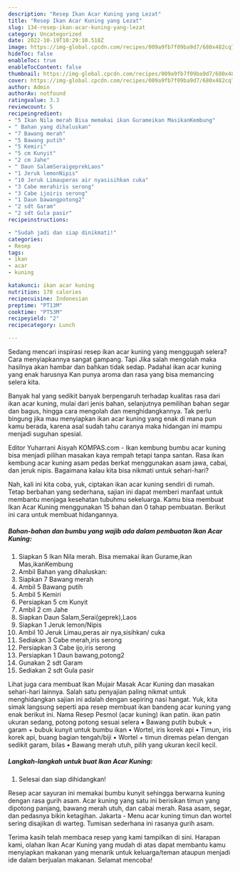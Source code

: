 ```yaml
---
description: "Resep Ikan Acar Kuning yang Lezat"
title: "Resep Ikan Acar Kuning yang Lezat"
slug: 134-resep-ikan-acar-kuning-yang-lezat
category: Uncategorized
date: 2022-10-19T10:29:10.518Z
image: https://img-global.cpcdn.com/recipes/009a9fb7f09ba9d7/680x482cq70/ikan-acar-kuning-foto-resep-utama.jpg
hideToc: false
enableToc: true
enableTocContent: false
thumbnail: https://img-global.cpcdn.com/recipes/009a9fb7f09ba9d7/680x482cq70/ikan-acar-kuning-foto-resep-utama.jpg
cover: https://img-global.cpcdn.com/recipes/009a9fb7f09ba9d7/680x482cq70/ikan-acar-kuning-foto-resep-utama.jpg
author: Admin
authorAv: notfound
ratingvalue: 3.3
reviewcount: 5
recipeingredient:
- "5 Ikan Nila merah Bisa memakai ikan Gurameikan MasikanKembung"
- " Bahan yang dihaluskan"
- "7 Bawang merah"
- "5 Bawang putih"
- "5 Kemiri"
- "5 cm Kunyit"
- "2 cm Jahe"
- " Daun SalamSeraigeprekLaos"
- "1 Jeruk lemonNipis"
- "10 Jeruk Limauperas air nyasisihkan cuka"
- "3 Cabe merahiris serong"
- "3 Cabe ijoiris serong"
- "1 Daun bawangpotong2"
- "2 sdt Garam"
- "2 sdt Gula pasir"
recipeinstructions:

- "Sudah jadi dan siap dinikmati!"
categories:
- Resep
tags:
- ikan
- acar
- kuning

katakunci: ikan acar kuning 
nutrition: 178 calories
recipecuisine: Indonesian
preptime: "PT13M"
cooktime: "PT53M"
recipeyield: "2"
recipecategory: Lunch

---
```



Sedang mencari inspirasi resep ikan acar kuning yang menggugah selera? Cara menyiapkannya sangat gampang. Tapi Jika salah mengolah maka hasilnya akan hambar dan bahkan tidak sedap. Padahal ikan acar kuning yang enak harusnya Kan punya aroma dan rasa yang bisa memancing selera kita.


Banyak hal yang sedikit banyak berpengaruh terhadap kualitas rasa dari ikan acar kuning, mulai dari jenis bahan, selanjutnya pemilihan bahan segar dan bagus, hingga cara mengolah dan menghidangkannya. Tak perlu bingung jika mau menyiapkan ikan acar kuning yang enak di mana pun kamu berada, karena asal sudah tahu caranya maka hidangan ini mampu menjadi suguhan spesial.

Editor Yuharrani Aisyah KOMPAS.com - Ikan kembung bumbu acar kuning bisa menjadi pilihan masakan kaya rempah tetapi tanpa santan. Rasa ikan kembung acar kuning asam pedas berkat menggunakan asam jawa, cabai, dan jeruk nipis. Bagaimana kalau kita bisa nikmati untuk sehari-hari?


Nah, kali ini kita coba, yuk, ciptakan ikan acar kuning sendiri di rumah. Tetap berbahan yang sederhana, sajian ini dapat memberi manfaat untuk membantu menjaga kesehatan tubuhmu sekeluarga. Kamu bisa membuat Ikan Acar Kuning menggunakan 15 bahan dan 0 tahap pembuatan. Berikut ini cara untuk membuat hidangannya.

<!--inarticleads1-->

##### Bahan-bahan dan bumbu yang wajib ada dalam pembuatan Ikan Acar Kuning:

1. Siapkan 5 Ikan Nila merah. Bisa memakai ikan Gurame,ikan Mas,ikanKembung
1. Ambil  Bahan yang dihaluskan:
1. Siapkan 7 Bawang merah
1. Ambil 5 Bawang putih
1. Ambil 5 Kemiri
1. Persiapkan 5 cm Kunyit
1. Ambil 2 cm Jahe
1. Siapkan  Daun Salam,Serai(geprek),Laos
1. Siapkan 1 Jeruk lemon/Nipis
1. Ambil 10 Jeruk Limau,peras air nya,sisihkan/ cuka
1. Sediakan 3 Cabe merah,iris serong
1. Persiapkan 3 Cabe ijo,iris serong
1. Persiapkan 1 Daun bawang,potong2
1. Gunakan 2 sdt Garam
1. Sediakan 2 sdt Gula pasir


Lihat juga cara membuat Ikan Mujair Masak Acar Kuning dan masakan sehari-hari lainnya. Salah satu penyajian paling nikmat untuk menghidangkan sajian ini adalah dengan sepiring nasi hangat. Yuk, kita simak langsung seperti apa resep membuat ikan bandeng acar kuning yang enak berikut ini. Nama Resep Pesmol (acar kuning) ikan patin. ikan patin ukuran sedang, potong potong sesuai selera • Bawang putih bubuk + garam + bubuk kunyit untuk bumbu ikan • Wortel, iris korek api • Timun, iris korek api, buang bagian tengah/biji • Wortel + timun diremas pelan dengan sedikit garam, bilas • Bawang merah utuh, pilih yang ukuran kecil kecil. 

<!--inarticleads2-->

##### Langkah-langkah untuk buat Ikan Acar Kuning:


1. Selesai dan siap dihidangkan!

Resep acar sayuran ini memakai bumbu kunyit sehingga berwarna kuning dengan rasa gurih asam. Acar kuning yang satu ini berisikan timun yang dipotong panjang, bawang merah utuh, dan cabai merah. Rasa asam, segar, dan pedasnya bikin ketagihan. Jakarta - Menu acar kuning timun dan wortel sering disajikan di warteg. Tumisan sederhana ini rasanya gurih asam. 

Terima kasih telah membaca resep yang kami tampilkan di sini. Harapan kami, olahan Ikan Acar Kuning yang mudah di atas dapat membantu kamu menyiapkan makanan yang menarik untuk keluarga/teman ataupun menjadi ide dalam berjualan makanan. Selamat mencoba!
